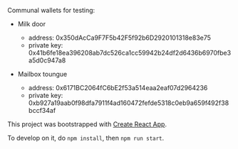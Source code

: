 Communal wallets for testing:

- Milk door

  - address: 0x350dAcCa9F7F5b42F5f92b6D2920101318e83e75
  - private key: 0x41b6fe18ea396208ab7dc526ca1cc59942b24df2d6436b6970fbe3a5d0c947a8

- Mailbox toungue
  - address: 0x6171BC2064fC6bE2f53a514eaa2eaf07d2964236
  - private key: 0xb927a19aab0f98dfa7911f4ad160472fefde5318c0eb9a659f492f38bccf34af

This project was bootstrapped with [Create React App](https://github.com/facebook/create-react-app).

To develop on it, do `npm install`, then `npm run start`.
